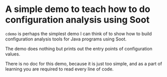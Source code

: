 # A simple demo to teach how to do configuration analysis using Soot

`cdemo` is perhaps the simplest demo I can think of to show how to build configuration analysis tools for Java programs using Soot.

The demo does nothing but prints out the entry points of configuration values.

There is no doc for this demo, because it is just too simple,
and as a part of learning you are required to read every line of code.
